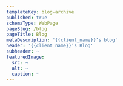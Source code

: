 ```yaml
---
templateKey: blog-archive
published: true
schemaType: WebPage
pageSlug: /blog
pageTitle: Blog
metaDescription: '{{client_name}}’s blog'
header: '{{client_name}}’s Blog'
subheader: ~
featuredImage:
  src: ~
  alt: ~
  caption: ~
---
```

